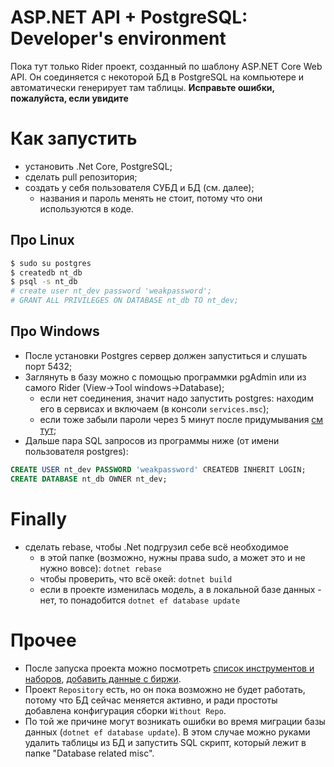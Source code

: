 # ASP.NET API + PostgreSQL: Developer's environment
Пока тут только Rider проект, созданный по шаблону ASP.NET Core Web API. Он соединяется с некоторой БД в PostgreSQL на компьютере и автоматически генерирует там таблицы.
**Исправьте ошибки, пожалуйста, если увидите**

# Как запустить
* установить .Net Core, PostgreSQL;
* сделать pull репозитория;
* создать у себя пользователя СУБД и БД (см. далее);
    * названия и пароль менять не стоит, потому что они используются в коде.

## Про Linux
``` bash
$ sudo su postgres
$ createdb nt_db
$ psql -s nt_db
# create user nt_dev password 'weakpassword';
# GRANT ALL PRIVILEGES ON DATABASE nt_db TO nt_dev;
```

## Про Windows
* После установки Postgres сервер должен запуститься и слушать порт 5432;
* Заглянуть в базу можно с помощью программки pgAdmin или из самого Rider (View->Tool windows->Database);
	* если нет соединения, значит надо запустить postgres: находим его в сервисах и включаем (в консоли ```services.msc```);
	* если тоже забыли пароли через 5 минут после придумывания [см тут];
* Дальше пара SQL запросов из программы ниже (от имени пользователя postgres):

```sql
CREATE USER nt_dev PASSWORD 'weakpassword' CREATEDB INHERIT LOGIN;
CREATE DATABASE nt_db OWNER nt_dev;
```

# Finally
* сделать rebase, чтобы .Net подгрузил себе всё необходимое
    * в этой папке (возможно, нужны права sudo, а может это и не нужно вовсе): `dotnet rebase`
    * чтобы проверить, что всё окей: `dotnet build`
    * если в проекте изменилась модель, а в локальной базе данных - нет, то понадобится `dotnet ef database update`

# Прочее
* После запуска проекта можно посмотреть [список инструментов и наборов](http://localhost:5000/api/v0/quotes), [добавить данные с биржи](http://localhost:5000/addjob.html).   
* Проект `Repository` есть, но он пока возможно не будет работать, потому что БД сейчас меняется активно, и ради простоты добавлена конфигурация сборки `Without Repo`.
* По той же причине могут возникать ошибки во время миграции базы данных (`dotnet ef database update`). В этом случае можно руками удалить таблицы из БД и запустить SQL скрипт, который лежит в папке "Database related misc".

[см тут]:https://dba.stackexchange.com/questions/44586/forgotten-postgresql-windows-password
